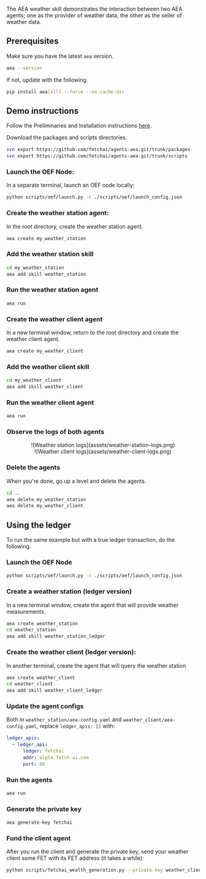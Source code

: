 The AEA weather skill demonstrates the interaction between two AEA agents; one as the provider of weather data, the other as the seller of weather data.


## Prerequisites

Make sure you have the latest `aea` version.

``` bash
aea --version
```

If not, update with the following.

``` bash
pip install aea[all] --force --no-cache-dir
```

## Demo instructions

Follow the Preliminaries and Installation instructions <a href="../quickstart" target=_blank>here</a>.


Download the packages and scripts directories.
``` bash
svn export https://github.com/fetchai/agents-aea.git/trunk/packages
svn export https://github.com/fetchai/agents-aea.git/trunk/scripts
```


### Launch the OEF Node:
In a separate terminal, launch an OEF node locally:
``` bash
python scripts/oef/launch.py -c ./scripts/oef/launch_config.json
```

### Create the weather station agent:
In the root directory, create the weather station agent.
``` bash
aea create my_weather_station
```


### Add the weather station skill 
``` bash
cd my_weather_station
aea add skill weather_station
```


### Run the weather station agent

``` bash
aea run
```


### Create the weather client agent
In a new terminal window, return to the root directory and create the weather client agent.
``` bash
aea create my_weather_client
```


### Add the weather client skill 
``` bash
cd my_weather_client
aea add skill weather_client
```


### Run the weather client agent
``` bash
aea run
```


### Observe the logs of both agents

<center>![Weather station logs](assets/weather-station-logs.png)</center>

<center>![Weather client logs](assets/weather-client-logs.png)</center>


### Delete the agents

When you're done, go up a level and delete the agents.

``` bash
cd ..
aea delete my_weather_station
aea delete my_weather_client
```


## Using the ledger

To run the same example but with a true ledger transaction, do the following.

### Launch the OEF Node

``` bash
python scripts/oef/launch.py -c ./scripts/oef/launch_config.json
```

### Create a weather station (ledger version)

In a new terminal window, create the agent that will provide weather measurements.

``` bash
aea create weather_station 
cd weather_station
aea add skill weather_station_ledger
```

### Create the weather client (ledger version):

In another terminal, create the agent that will query the weather station

``` bash
aea create weather_client 
cd weather_client 
aea add skill weather_client_ledger
```

### Update the agent configs

Both in `weather_station/aea-config.yaml` and
`weather_client/aea-config.yaml`, replace `ledger_apis: []` with:

``` yaml
ledger_apis:
  - ledger_api:
      ledger: fetchai
      addr: alpha.fetch-ai.com
      port: 80
```

### Run the agents
``` bash
aea run
```

### Generate the private key
``` bash
aea generate-key fetchai
```

### Fund the client agent

After you run the client and generate the private key, send your weather client some FET with its FET address (it takes a while):
``` bash
python scripts/fetchai_wealth_generation.py --private-key weather_client/fet_private_key.txt --amount 10000000 --addr alpha.fetch-ai.com --port 80
```



<br/>


